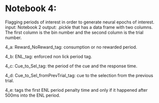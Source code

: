 # Notebook 4:

Flagging periods of interest in order to generate neural epochs of interest. input: Notebook 2
output: .pickle that has a data frame with two columns. The first column is the bin number and the second column is the trial number.

4_a: Reward_NoReward_tag: consumption or no rewarded period.

4_b: ENL_tag: enforced non lick period tag.

4_c: Cue_to_Sel_tag: the period of the cue and the response time.

4_d: Cue_to_Sel_fromPrevTrial_tag: cue to the selection from the previous trial.

4_e: tags the first ENL period penalty time and only if it happened after 500ms into the ENL period.
